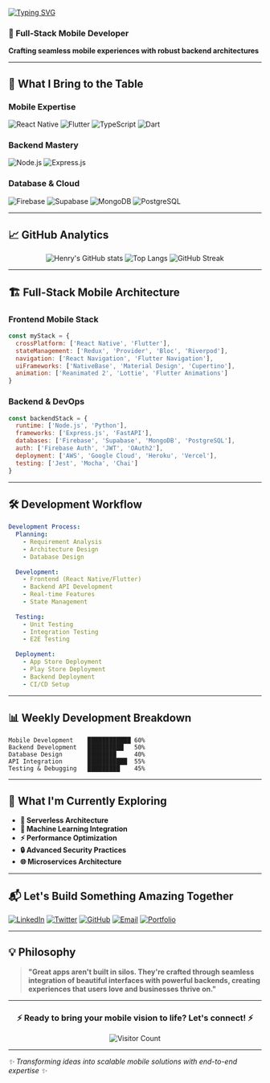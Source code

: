 <!-- Typing animation -->
[![Typing SVG](https://readme-typing-svg.herokuapp.com?font=Fira+Code&size=22&pause=1000&color=00C853&width=600&lines=Hi+there+%F0%9F%91%8B%2C+I'm+Ugochukwu;Senior+Mobile+Developer;React+Native+%7C+Flutter+%7C+Node.js;Building+apps+that+scale)](https://git.io/typing-svg)

### 💫 Full-Stack Mobile Developer
**Crafting seamless mobile experiences with robust backend architectures**

---

## 🚀 What I Bring to the Table

### **Mobile Expertise**
![React Native](https://img.shields.io/badge/React%20Native-Expert-61DAFB?style=for-the-badge&logo=react&logoColor=white)
![Flutter](https://img.shields.io/badge/Flutter-Expert-02569B?style=for-the-badge&logo=flutter&logoColor=white)
![TypeScript](https://img.shields.io/badge/TypeScript-Pro-3178C6?style=for-the-badge&logo=typescript&logoColor=white)
![Dart](https://img.shields.io/badge/Dart-Pro-0175C2?style=for-the-badge&logo=dart&logoColor=white)

### **Backend Mastery**
![Node.js](https://img.shields.io/badge/Node.js-Advanced-339933?style=for-the-badge&logo=nodedotjs&logoColor=white)
![Express.js](https://img.shields.io/badge/Express.js-Pro-000000?style=for-the-badge&logo=express&logoColor=white)

### **Database & Cloud**
![Firebase](https://img.shields.io/badge/Firebase-Expert-FFCA28?style=for-the-badge&logo=firebase&logoColor=black)
![Supabase](https://img.shields.io/badge/Supabase-Pro-3ECF8E?style=for-the-badge&logo=supabase&logoColor=white)
![MongoDB](https://img.shields.io/badge/MongoDB-Advanced-47A248?style=for-the-badge&logo=mongodb&logoColor=white)
![PostgreSQL](https://img.shields.io/badge/PostgreSQL-Intermediate-4169E1?style=for-the-badge&logo=postgresql&logoColor=white)

---

## 📈 GitHub Analytics

<div align="center">
  
![Henry's GitHub stats](https://github-readme-stats.vercel.app/api?username=henrydykee&show_icons=true&theme=radical&hide_border=true&bg_color=0D1117&title_color=00C853&icon_color=00C853)
![Top Langs](https://github-readme-stats.vercel.app/api/top-langs/?username=henrydykee&layout=compact&theme=radical&hide_border=true&bg_color=0D1117&title_color=00C853)
![GitHub Streak](https://github-readme-streak-stats.herokuapp.com/?user=henrydykee&theme=radical&hide_border=true&background=0D1117&stroke=00C853&ring=00C853&fire=00C853&currStreakLabel=00C853)

</div>

---

## 🏗️ Full-Stack Mobile Architecture

### **Frontend Mobile Stack**
```javascript
const myStack = {
  crossPlatform: ['React Native', 'Flutter'],
  stateManagement: ['Redux', 'Provider', 'Bloc', 'Riverpod'],
  navigation: ['React Navigation', 'Flutter Navigation'],
  uiFrameworks: ['NativeBase', 'Material Design', 'Cupertino'],
  animation: ['Reanimated 2', 'Lottie', 'Flutter Animations']
}
```

### **Backend & DevOps**
```javascript
const backendStack = {
  runtime: ['Node.js', 'Python'],
  frameworks: ['Express.js', 'FastAPI'],
  databases: ['Firebase', 'Supabase', 'MongoDB', 'PostgreSQL'],
  auth: ['Firebase Auth', 'JWT', 'OAuth2'],
  deployment: ['AWS', 'Google Cloud', 'Heroku', 'Vercel'],
  testing: ['Jest', 'Mocha', 'Chai']
}
```
---

## 🛠️ Development Workflow

```yaml
Development Process:
  Planning: 
    - Requirement Analysis
    - Architecture Design
    - Database Design
  
  Development:
    - Frontend (React Native/Flutter)
    - Backend API Development
    - Real-time Features
    - State Management
  
  Testing:
    - Unit Testing
    - Integration Testing
    - E2E Testing
  
  Deployment:
    - App Store Deployment
    - Play Store Deployment
    - Backend Deployment
    - CI/CD Setup
```

---

## 📊 Weekly Development Breakdown

```text
Mobile Development    ████████████ 60%
Backend Development   ██████████   50%
Database Design       ████████     40%
API Integration       ███████████  55%
Testing & Debugging   █████████    45%
```

---

## 🌟 What I'm Currently Exploring

- **🚀 Serverless Architecture**
- **🧠 Machine Learning Integration**
- **⚡ Performance Optimization**
- **🔒 Advanced Security Practices**
- **🌐 Microservices Architecture**

---

## 📬 Let's Build Something Amazing Together

[![LinkedIn](https://img.shields.io/badge/LinkedIn-Connect%20Professionally-0077B5?style=for-the-badge&logo=linkedin&logoColor=white)](https://www.linkedin.com/in/ugochukwu-dike-33027b175)
[![Twitter](https://img.shields.io/badge/Twitter-Follow%20for%20Updates-1DA1F2?style=for-the-badge&logo=twitter&logoColor=white)](https://twitter.com/henry_dykee)
[![GitHub](https://img.shields.io/badge/GitHub-Explore%20My%20Work-171515?style=for-the-badge&logo=github&logoColor=white)](https://github.com/henrydykee)
[![Email](https://img.shields.io/badge/Email-Collaborate-D14836?style=for-the-badge&logo=gmail&logoColor=white)](mailto:dykeehenry@gmail.com)
[![Portfolio](https://img.shields.io/badge/🌐-View%20Portfolio-00C853?style=for-the-badge)](https://github.com/henrydykee)

---

## 💡 Philosophy

> **"Great apps aren't built in silos. They're crafted through seamless integration of beautiful interfaces with powerful backends, creating experiences that users love and businesses thrive on."**

---

<div align="center">

### ⚡ **Ready to bring your mobile vision to life? Let's connect!** ⚡

![Visitor Count](https://komarev.com/ghpvc/?username=henrydykee&label=FullStack%20Visitors&color=00C853&style=for-the-badge)

</div>

---

*✨ Transforming ideas into scalable mobile solutions with end-to-end expertise ✨*
